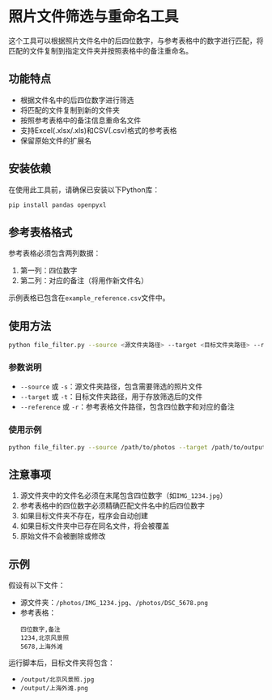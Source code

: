 # 照片文件筛选与重命名工具

这个工具可以根据照片文件名中的后四位数字，与参考表格中的数字进行匹配，将匹配的文件复制到指定文件夹并按照表格中的备注重命名。

## 功能特点

- 根据文件名中的后四位数字进行筛选
- 将匹配的文件复制到新的文件夹
- 按照参考表格中的备注信息重命名文件
- 支持Excel(.xlsx/.xls)和CSV(.csv)格式的参考表格
- 保留原始文件的扩展名

## 安装依赖

在使用此工具前，请确保已安装以下Python库：

```bash
pip install pandas openpyxl
```

## 参考表格格式

参考表格必须包含两列数据：
1. 第一列：四位数字
2. 第二列：对应的备注（将用作新文件名）

示例表格已包含在`example_reference.csv`文件中。

## 使用方法

```bash
python file_filter.py --source <源文件夹路径> --target <目标文件夹路径> --reference <参考表格路径>
```

### 参数说明

- `--source` 或 `-s`：源文件夹路径，包含需要筛选的照片文件
- `--target` 或 `-t`：目标文件夹路径，用于存放筛选后的文件
- `--reference` 或 `-r`：参考表格文件路径，包含四位数字和对应的备注

### 使用示例

```bash
python file_filter.py --source /path/to/photos --target /path/to/output --reference example_reference.csv
```

## 注意事项

1. 源文件夹中的文件名必须在末尾包含四位数字（如`IMG_1234.jpg`）
2. 参考表格中的四位数字必须精确匹配文件名中的后四位数字
3. 如果目标文件夹不存在，程序会自动创建
4. 如果目标文件夹中已存在同名文件，将会被覆盖
5. 原始文件不会被删除或修改

## 示例

假设有以下文件：
- 源文件夹：`/photos/IMG_1234.jpg`、`/photos/DSC_5678.png`
- 参考表格：
  ```
  四位数字,备注
  1234,北京风景照
  5678,上海外滩
  ```

运行脚本后，目标文件夹将包含：
- `/output/北京风景照.jpg`
- `/output/上海外滩.png`